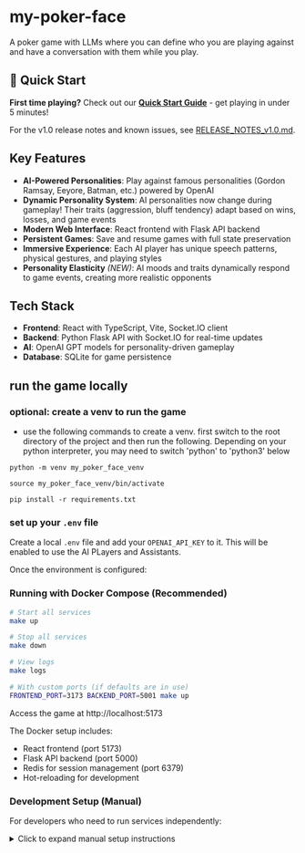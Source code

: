 # my-poker-face
A poker game with LLMs where you can define who you are playing against 
and have a conversation with them while you play.

## 🚀 Quick Start

**First time playing?** Check out our **[Quick Start Guide](QUICK_START.md)** - get playing in under 5 minutes!

For the v1.0 release notes and known issues, see [RELEASE_NOTES_v1.0.md](RELEASE_NOTES_v1.0.md).

## Key Features

- **AI-Powered Personalities**: Play against famous personalities (Gordon Ramsay, Eeyore, Batman, etc.) powered by OpenAI
- **Dynamic Personality System**: AI personalities now change during gameplay! Their traits (aggression, bluff tendency) adapt based on wins, losses, and game events
- **Modern Web Interface**: React frontend with Flask API backend
- **Persistent Games**: Save and resume games with full state preservation
- **Immersive Experience**: Each AI player has unique speech patterns, physical gestures, and playing styles
- **Personality Elasticity** *(NEW)*: AI moods and traits dynamically respond to game events, creating more realistic opponents

## Tech Stack
- **Frontend**: React with TypeScript, Vite, Socket.IO client
- **Backend**: Python Flask API with Socket.IO for real-time updates
- **AI**: OpenAI GPT models for personality-driven gameplay
- **Database**: SQLite for game persistence

## run the game locally
### optional: create a venv to run the game

- use the following commands to create a venv. first switch to the root 
directory of the project and then run the following. Depending on your 
python interpreter, you may need to switch 'python' to 'python3' below

`python -m venv my_poker_face_venv`

`source my_poker_face_venv/bin/activate`

`pip install -r requirements.txt`

### set up your `.env` file
Create a local `.env` file and add your `OPENAI_API_KEY` to it. 
This will be enabled to use the AI PLayers and Assistants.

Once the environment is configured:

### Running with Docker Compose (Recommended)

```bash
# Start all services
make up

# Stop all services
make down

# View logs
make logs

# With custom ports (if defaults are in use)
FRONTEND_PORT=3173 BACKEND_PORT=5001 make up
```

Access the game at http://localhost:5173

The Docker setup includes:
- React frontend (port 5173)
- Flask API backend (port 5000)
- Redis for session management (port 6379)
- Hot-reloading for development

### Development Setup (Manual)

For developers who need to run services independently:

<details>
<summary>Click to expand manual setup instructions</summary>

1. **Backend API**:
```bash
python -m flask_app.ui_web
```

2. **Frontend** (in a new terminal):
```bash
cd react/react
npm install
npm run dev
```

3. **Access**:
- Frontend: http://localhost:5173
- API: http://localhost:5000
</details>
